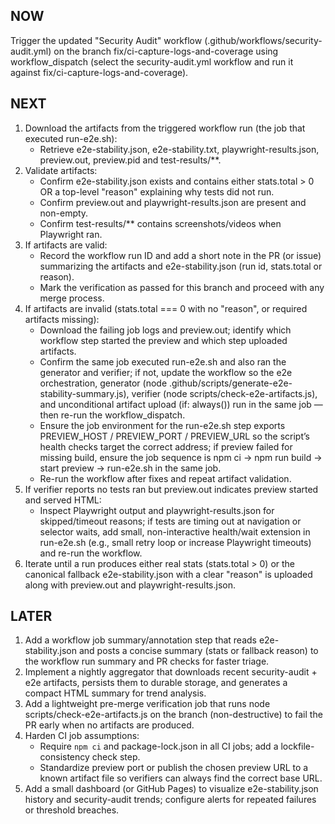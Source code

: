 ## NOW
Trigger the updated "Security Audit" workflow (.github/workflows/security-audit.yml) on the branch fix/ci-capture-logs-and-coverage using workflow_dispatch (select the security-audit.yml workflow and run it against fix/ci-capture-logs-and-coverage).

## NEXT
1. Download the artifacts from the triggered workflow run (the job that executed run-e2e.sh):
   - Retrieve e2e-stability.json, e2e-stability.txt, playwright-results.json, preview.out, preview.pid and test-results/**.
2. Validate artifacts:
   - Confirm e2e-stability.json exists and contains either stats.total > 0 OR a top-level "reason" explaining why tests did not run.
   - Confirm preview.out and playwright-results.json are present and non-empty.
   - Confirm test-results/** contains screenshots/videos when Playwright ran.
3. If artifacts are valid:
   - Record the workflow run ID and add a short note in the PR (or issue) summarizing the artifacts and e2e-stability.json (run id, stats.total or reason).
   - Mark the verification as passed for this branch and proceed with any merge process.
4. If artifacts are invalid (stats.total === 0 with no "reason", or required artifacts missing):
   - Download the failing job logs and preview.out; identify which workflow step started the preview and which step uploaded artifacts.
   - Confirm the same job executed run-e2e.sh and also ran the generator and verifier; if not, update the workflow so the e2e orchestration, generator (node .github/scripts/generate-e2e-stability-summary.js), verifier (node scripts/check-e2e-artifacts.js), and unconditional artifact upload (if: always()) run in the same job — then re-run the workflow_dispatch.
   - Ensure the job environment for the run-e2e.sh step exports PREVIEW_HOST / PREVIEW_PORT / PREVIEW_URL so the script’s health checks target the correct address; if preview failed for missing build, ensure the job sequence is npm ci → npm run build → start preview → run-e2e.sh in the same job.
   - Re-run the workflow after fixes and repeat artifact validation.
5. If verifier reports no tests ran but preview.out indicates preview started and served HTML:
   - Inspect Playwright output and playwright-results.json for skipped/timeout reasons; if tests are timing out at navigation or selector waits, add small, non-interactive health/wait extension in run-e2e.sh (e.g., small retry loop or increase Playwright timeouts) and re-run the workflow.
6. Iterate until a run produces either real stats (stats.total > 0) or the canonical fallback e2e-stability.json with a clear "reason" is uploaded along with preview.out and playwright-results.json.

## LATER
1. Add a workflow job summary/annotation step that reads e2e-stability.json and posts a concise summary (stats or fallback reason) to the workflow run summary and PR checks for faster triage.
2. Implement a nightly aggregator that downloads recent security-audit + e2e artifacts, persists them to durable storage, and generates a compact HTML summary for trend analysis.
3. Add a lightweight pre-merge verification job that runs node scripts/check-e2e-artifacts.js on the branch (non-destructive) to fail the PR early when no artifacts are produced.
4. Harden CI job assumptions:
   - Require `npm ci` and package-lock.json in all CI jobs; add a lockfile-consistency check step.
   - Standardize preview port or publish the chosen preview URL to a known artifact file so verifiers can always find the correct base URL.
5. Add a small dashboard (or GitHub Pages) to visualize e2e-stability.json history and security-audit trends; configure alerts for repeated failures or threshold breaches.